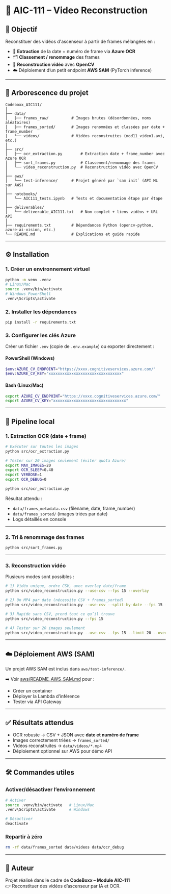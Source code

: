 # 🚀 AIC-111 – Video Reconstruction

## 📌 Objectif
Reconstituer des vidéos d'ascenseur à partir de frames mélangées en :
- 📖 **Extraction** de la date + numéro de frame via **Azure OCR**
- 🗂️ **Classement / renommage** des frames
- 🎥 **Reconstruction vidéo** avec **OpenCV**
- ☁️ Déploiement d’un petit endpoint **AWS SAM** (PyTorch inference)

---

## 📂 Arborescence du projet
```
Codeboxx_AIC111/
│
├── data/
│   ├── frames_raw/          # Images brutes (désordonnées, noms aléatoires)
│   ├── frames_sorted/       # Images renommées et classées par date + frame_number
│   └── videos/              # Vidéos reconstruites (mod11_video1.avi, etc.)
│
├── src/
│   ├── ocr_extraction.py        # Extraction date + frame_number avec Azure OCR
│   ├── sort_frames.py           # Classement/renommage des frames
│   └── video_reconstruction.py  # Reconstruction vidéo avec OpenCV
│
├── aws/
│   └── test-inference/      # Projet généré par `sam init` (API ML sur AWS)
│
├── notebooks/
│   └── AIC111_tests.ipynb   # Tests et documentation étape par étape
│
├── deliverables/
│   └── deliverable_AIC111.txt   # Nom complet + liens vidéos + URL API
│
├── requirements.txt         # Dépendances Python (opencv-python, azure-ai-vision, etc.)
└── README.md                # Explications et guide rapide
```

---

## ⚙️ Installation

### 1. Créer un environnement virtuel
```bash
python -m venv .venv
# Linux/Mac
source .venv/bin/activate
# Windows PowerShell
.venv\Scripts\activate
```

### 2. Installer les dépendances
```bash
pip install -r requirements.txt
```

### 3. Configurer les clés Azure
Créer un fichier `.env` (copie de `.env.example`) ou exporter directement :

#### PowerShell (Windows)
```powershell
$env:AZURE_CV_ENDPOINT="https://xxxx.cognitiveservices.azure.com/"
$env:AZURE_CV_KEY="xxxxxxxxxxxxxxxxxxxxxxxxxxxxxxxx"
```

#### Bash (Linux/Mac)
```bash
export AZURE_CV_ENDPOINT="https://xxxx.cognitiveservices.azure.com/"
export AZURE_CV_KEY="xxxxxxxxxxxxxxxxxxxxxxxxxxxxxxxx"
```

---

## 🔎 Pipeline local

### 1. Extraction OCR (date + frame)
```bash
# Exécuter sur toutes les images
python src/ocr_extraction.py

# Tester sur 20 images seulement (éviter quota Azure)
export MAX_IMAGES=20
export OCR_SLEEP=0.40
export VERBOSE=1
export OCR_DEBUG=0

python src/ocr_extraction.py
```

Résultat attendu :
- `data/frames_metadata.csv` (filename, date, frame_number)
- `data/frames_sorted/` (images triées par date)
- Logs détaillés en console

---

### 2. Tri & renommage des frames
```bash
python src/sort_frames.py
```

---

### 3. Reconstruction vidéo
Plusieurs modes sont possibles :

```bash
# 1) Vidéo unique, ordre CSV, avec overlay date/frame
python src/video_reconstruction.py --use-csv --fps 15 --overlay

# 2) Un MP4 par date (nécessite CSV + frames_sorted)
python src/video_reconstruction.py --use-csv --split-by-date --fps 15 --overlay

# 3) Rapide sans CSV, prend tout ce qu’il trouve
python src/video_reconstruction.py --fps 15

# 4) Tester sur 20 images seulement
python src/video_reconstruction.py --use-csv --fps 15 --limit 20 --overlay
```

---

## ☁️ Déploiement AWS (SAM)
Un projet AWS SAM est inclus dans `aws/test-inference/`.

➡️ Voir [aws/README_AWS_SAM.md](aws/README_AWS_SAM.md) pour :
- Créer un container
- Déployer la Lambda d’inférence
- Tester via API Gateway

---

## ✅ Résultats attendus
- OCR robuste → CSV + JSON avec **date et numéro de frame**
- Images correctement triées → `frames_sorted/`
- Vidéos reconstruites → `data/videos/*.mp4`
- Déploiement optionnel sur AWS pour démo API

---

## 🛠️ Commandes utiles

### Activer/désactiver l’environnement
```bash
# Activer
source .venv/bin/activate   # Linux/Mac
.venv\Scripts\activate      # Windows

# Désactiver
deactivate
```

### Repartir à zéro
```bash
rm -rf data/frames_sorted data/videos data/ocr_debug
```
---

## 🧾 Auteur
Projet réalisé dans le cadre de **CodeBoxx – Module AIC-111**  
👉 Reconstituer des vidéos d’ascenseur par IA et OCR.
